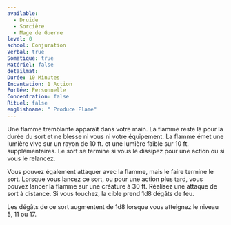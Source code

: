 ```yaml
---
available:
  - Druide
  - Sorcière
  - Mage de Guerre
level: 0
school: Conjuration
Verbal: true
Somatique: true
Matériel: false
detailmat: 
Durée: 10 Minutes
Incantation: 1 Action
Portée: Personnelle
Concentration: false
Rituel: false
englishname: " Produce Flame"
---
```

Une flamme tremblante apparaît dans votre main. La flamme reste là pour la durée du sort et ne blesse ni vous ni votre équipement. La flamme émet une lumière vive sur un rayon de 10 ft. et une lumière faible sur 10 ft. supplémentaires. Le sort se termine si vous le dissipez pour une action ou si vous le relancez.

Vous pouvez également attaquer avec la flamme, mais le faire termine le sort. Lorsque vous lancez ce sort, ou pour une action plus tard, vous pouvez lancer la flamme sur une créature à 30 ft. Réalisez une attaque de sort à distance. Si vous touchez, la cible prend 1d8 dégâts de feu.

Les dégâts de ce sort augmentent de 1d8 lorsque vous atteignez le niveau 5, 11 ou 17.
